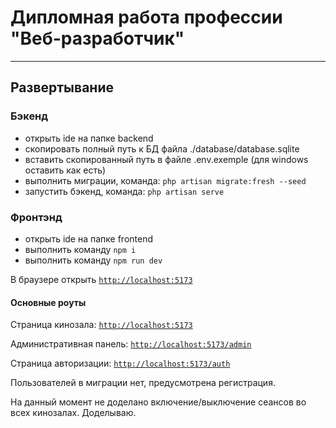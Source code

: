# Дипломная работа профессии "Веб-разработчик"

***

## Развертывание

### Бэкенд

- открыть ide на папке backend
- скопировать полный путь к БД файла ./database/database.sqlite
- вставить скопированный путь в файле .env.exemple (для windows оставить как есть)
- выполнить миграции, команда: `php artisan migrate:fresh --seed`
- запустить бэкенд, команда: `php artisan serve`


### Фронтэнд

- открыть ide на папке frontend
- выполнить команду `npm i`
- выполнить команду `npm run dev`

В браузере открыть [`http://localhost:5173`](http://localhost:5173)


#### Основные роуты

Страница кинозала: [`http://localhost:5173`](http://localhost:5173)

Административная панель: [`http://localhost:5173/admin`](http://localhost:5173/admin)

Страница авторизации: [`http://localhost:5173/auth`](http://localhost:5173/auth)

Пользователей в миграции нет, предусмотрена регистрация.



На данный момент не доделано включение/выключение сеансов во всех кинозалах. Доделываю.